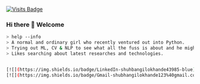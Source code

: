 [![Visits Badge](https://badges.pufler.dev/visits/ShubhangiLokhande123/ShubhangiLokhande123)](https://github.com/ShubhangiLokhande123)

### Hi there 👋 Welcome


````bash
> help --info
> A normal and ordinary girl who recently ventured out into Python. 
> Trying out ML, CV & NLP to see what all the fuss is about and he might actually ❤ it.
> Likes searching about latest researches and technologies.


[![](https://img.shields.io/badge/LinkedIn-shuhbangilokhande43985-blue)](https://www.linkedin.com/in/shuhbangilokhande43985)
[![](https://img.shields.io/badge/Gmail-shubhangilokhande123%40gmail.com-red)](mailto:shubhangilokhande123@gmail.com)



